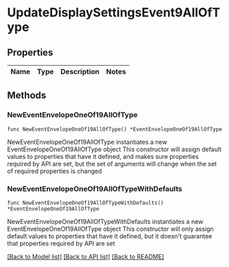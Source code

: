 # UpdateDisplaySettingsEvent9AllOfType

## Properties

Name | Type | Description | Notes
------------ | ------------- | ------------- | -------------

## Methods

### NewEventEnvelopeOneOf19AllOfType

`func NewEventEnvelopeOneOf19AllOfType() *EventEnvelopeOneOf19AllOfType`

NewEventEnvelopeOneOf19AllOfType instantiates a new EventEnvelopeOneOf19AllOfType object
This constructor will assign default values to properties that have it defined,
and makes sure properties required by API are set, but the set of arguments
will change when the set of required properties is changed

### NewEventEnvelopeOneOf19AllOfTypeWithDefaults

`func NewEventEnvelopeOneOf19AllOfTypeWithDefaults() *EventEnvelopeOneOf19AllOfType`

NewEventEnvelopeOneOf19AllOfTypeWithDefaults instantiates a new EventEnvelopeOneOf19AllOfType object
This constructor will only assign default values to properties that have it defined,
but it doesn't guarantee that properties required by API are set


[[Back to Model list]](../README.md#documentation-for-models) [[Back to API list]](../README.md#documentation-for-api-endpoints) [[Back to README]](../README.md)


